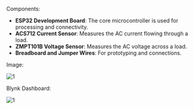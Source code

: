 Components:

- **ESP32 Development Board**: The core microcontroller is used for processing and connectivity.
- **ACS712 Current Sensor**: Measures the AC current flowing through a load.
- **ZMPT101B Voltage Sensor**: Measures the AC voltage across a load.
- **Breadboard and Jumper Wires**: For prototyping and connections.

Image:

![1](https://github.com/user-attachments/assets/47f3efb6-54e4-4284-a2fd-fb221287b61d)

Blynk Dashboard:

![1](https://github.com/user-attachments/assets/25ea2cfa-5f24-4c60-9cd5-ac1872088176)
